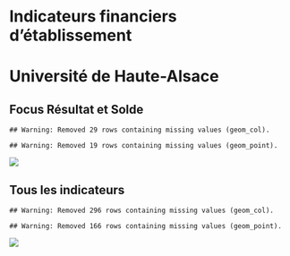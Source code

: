 Indicateurs financiers d’établissement
================

# Université de Haute-Alsace

## Focus Résultat et Solde

    ## Warning: Removed 29 rows containing missing values (geom_col).

    ## Warning: Removed 19 rows containing missing values (geom_point).

![](université_de_haute_alsace_files/figure-gfm/etab.focus-1.png)<!-- -->

## Tous les indicateurs

    ## Warning: Removed 296 rows containing missing values (geom_col).

    ## Warning: Removed 166 rows containing missing values (geom_point).

![](université_de_haute_alsace_files/figure-gfm/etab-1.png)<!-- -->
